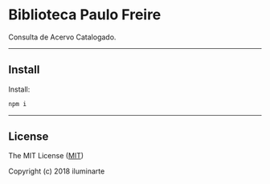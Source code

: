 # Biblioteca Paulo Freire

Consulta de Acervo Catalogado.

---

## Install

Install:

```bash
npm i
```

---

## License

The MIT License ([MIT](https://github.com/iluminarte/biblioteca-paulo-freire/blob/master/license.md))

Copyright (c) 2018 iluminarte

